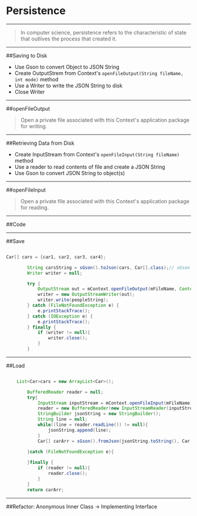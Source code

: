 # Persistence

---------

> In computer science, persistence refers to the characteristic of state that outlives the process that created it. 

--------

##Saving to Disk

* Use Gson to convert Object to JSON String 
* Create OutputStrem from Context's `openFileOutput(String fileName, int mode)` method
* Use a Writer to write the JSON String to disk 
* Close Writer 

-----------

##openFileOutput

> Open a private file associated with this Context's application package for writing.

-----------

##Retrieving Data from Disk

* Create InputStream from Context's `openFileInput(String fileName)` method
* Use a reader to read contents of file and create a JSON String
* Use Gson to convert JSON String to object(s) 

------------

##openFileInput

> Open a private file associated with this Context's application package for reading.

------------

##Code


-----------

##Save 

```java 

Car[] cars = {car1, car2, car3, car4};

        String carsString = sGson().toJson(cars, Car[].class);// sGson is a static instance of Gson
        Writer writer = null;

        try {
            OutputStream out = mContext.openFileOutput(mFileName, Context.MODE_PRIVATE);
            writer = new OutputStreamWriter(out);
            writer.write(peopleString);
        } catch (FileNotFoundException e) {
            e.printStackTrace();
        } catch (IOException e) {
            e.printStackTrace();
        } finally {
            if (writer != null){
                writer.close(); 
            }
        }


```

-----------

##Load 

```java

	List<Car>cars = new ArrayList<Car>();

        BufferedReader reader = null;
        try{
            InputStream inputStream = mContext.openFileInput(mFileName);
            reader = new BufferedReader(new InputStreamReader(inputStream));
            StringBuilder jsonString = new StringBuilder();
            String line = null;
            while((line = reader.readLine()) != null){
                jsonString.append(line);
            }
            Car[] carArr = sGson().fromJson(jsonString.toString(), Car[].class);
         
        }catch (FileNotFoundException e){

        }finally {
            if (reader != null){
                reader.close();
            }
        }
        return carArr;


```

-----------

##Refactor: Anonymous Inner Class -> Implementing Interface 
